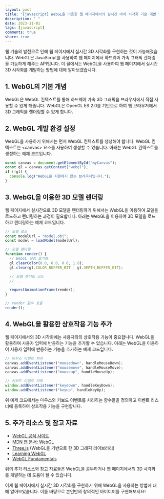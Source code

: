 ```yaml
---
layout: post
title: "[javascript] WebGL을 이용한 웹 페이지에서의 실시간 마치 시각화 기술 개발 방법"
description: " "
date: 2023-11-01
tags: [javascript]
comments: true
share: true
---
```


웹 기술의 발전으로 인해 웹 페이지에서 실시간 3D 시각화를 구현하는 것이 가능해졌습니다. WebGL은 JavaScript를 사용하여 웹 페이지에서 하드웨어 가속 그래픽 렌더링을 가능하게 해주는 API입니다. 이 글에서는 WebGL을 사용하여 웹 페이지에서 실시간 3D 시각화를 개발하는 방법에 대해 알아보겠습니다.

## 1. WebGL의 기본 개념

WebGL은 WebGL 컨텍스트를 통해 하드웨어 가속 3D 그래픽을 브라우저에서 직접 사용할 수 있게 해줍니다. WebGL은 OpenGL ES 2.0를 기반으로 하여 웹 브라우저에서 3D 그래픽을 렌더링할 수 있게 합니다.

## 2. WebGL 개발 환경 설정

WebGL을 사용하기 위해서는 먼저 WebGL 컨텍스트를 생성해야 합니다. WebGL 컨텍스트는 \<canvas> 요소를 사용하여 생성할 수 있습니다. 아래는 WebGL 컨텍스트를 생성하는 예제 코드입니다.

```javascript
const canvas = document.getElementById("myCanvas");
const gl = canvas.getContext("webgl");
if (!gl) {
  console.log("WebGL을 지원하지 않는 브라우저입니다.");
}
```

## 3. WebGL을 이용한 3D 모델 렌더링

웹 페이지에서 실시간으로 3D 모델을 렌더링하기 위해서는 WebGL을 이용하여 모델을 로드하고 렌더링하는 과정이 필요합니다. 아래는 WebGL을 이용하여 3D 모델을 로드하고 렌더링하는 예제 코드입니다.

```javascript
// 모델 로드
const modelUrl = "model.obj";
const model = loadModel(modelUrl);

// 모델 렌더링
function render() {
  // WebGL 설정 초기화
  gl.clearColor(0.0, 0.0, 0.0, 1.0);
  gl.clear(gl.COLOR_BUFFER_BIT | gl.DEPTH_BUFFER_BIT);

  // 모델 렌더링 코드
  // ...

  requestAnimationFrame(render);
}

// render 함수 호출
render();
```

## 4. WebGL을 활용한 상호작용 기능 추가

웹 페이지에서의 3D 시각화에는 사용자와의 상호작용 기능이 중요합니다. WebGL을 활용하여 사용자 입력에 반응하는 기능을 추가할 수 있습니다. 아래는 WebGL을 이용하여 사용자 입력에 반응하는 기능을 추가하는 예제 코드입니다.

```javascript
// 마우스 이벤트 처리
canvas.addEventListener("mousedown", handleMouseDown);
canvas.addEventListener("mousemove", handleMouseMove);
canvas.addEventListener("mouseup", handleMouseUp);

// 키보드 이벤트 처리
window.addEventListener("keydown", handleKeyDown);
window.addEventListener("keyup", handleKeyUp);
```

위 예제 코드에서는 마우스와 키보드 이벤트를 처리하는 함수들을 정의하고 이벤트 리스너에 등록하여 상호작용 기능을 구현합니다.

## 5. 추가 리소스 및 참고 자료

- [WebGL 공식 사이트](https://www.khronos.org/webgl/)
- [MDN 웹 문서: WebGL](https://developer.mozilla.org/ko/docs/Web/API/WebGL_API)
- [Three.js](https://threejs.org/) (WebGL을 기반으로 한 3D 그래픽 라이브러리)
- [Learning WebGL](http://learningwebgl.com/)
- [WebGL Fundamentals](https://webglfundamentals.org/)

위의 추가 리소스와 참고 자료들은 WebGL을 공부하거나 웹 페이지에서의 3D 시각화를 개발하는 데 도움이 될 수 있습니다.

이제 웹 페이지에서 실시간 3D 시각화를 구현하기 위해 WebGL을 사용하는 방법에 대해 알아보았습니다. 이를 바탕으로 본인만의 창의적인 아이디어를 구현해보세요!